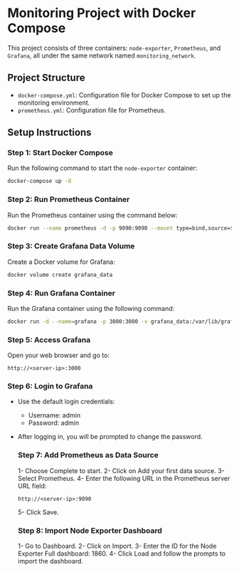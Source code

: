 # Monitoring Project with Docker Compose

This project consists of three containers: `node-exporter`, `Prometheus`, and `Grafana`, all under the same network named `monitoring_network`.

## Project Structure

- `docker-compose.yml`: Configuration file for Docker Compose to set up the monitoring environment.
- `prometheus.yml`: Configuration file for Prometheus.

## Setup Instructions

### Step 1: Start Docker Compose

Run the following command to start the `node-exporter` container:

```bash
docker-compose up -d
```
### Step 2: Run Prometheus Container
Run the Prometheus container using the command below:
```bash
docker run --name prometheus -d -p 9090:9090 --mount type=bind,source=$(pwd)/prometheus.yml,target=/etc/prometheus/prometheus.yml --network monitoring_network  prom/prometheus
```
### Step 3: Create Grafana Data Volume
Create a Docker volume for Grafana:
```bash
docker volume create grafana_data
```
### Step 4: Run Grafana Container
Run the Grafana container using the following command:
```bash
docker run -d --name=grafana -p 3000:3000 -v grafana_data:/var/lib/grafana --network monitoring_network grafana/grafana
```
### Step 5: Access Grafana
Open your web browser and go to:
```
http://<server-ip>:3000
```
### Step 6: Login to Grafana

- Use the default login credentials:
   -  Username: admin
   -  Password: admin
- After logging in, you will be prompted to change the password.

  ### Step 7: Add Prometheus as Data Source
  1- Choose Complete to start.
  2- Click on Add your first data source.
  3- Select Prometheus.
  4- Enter the following URL in the Prometheus server URL field:
  ```
  http://<server-ip>:9090
  ```
  5- Click Save.

  ### Step 8: Import Node Exporter Dashboard

  1- Go to Dashboard.
  2- Click on Import.
  3- Enter the ID for the Node Exporter Full dashboard: 1860.
  4- Click Load and follow the prompts to import the dashboard.
  
